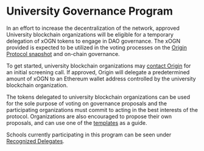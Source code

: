 # University Governance Program

In an effort to increase the decentralization of the network, approved University blockchain organizations will be eligible for a temporary delegation of xOGN tokens to engage in DAO governance. The xOGN provided is expected to be utilized in the voting processes on the [Origin Protocol snapshot](https://snapshot.org/#/origingov.eth) and on-chain governance.

To get started, university blockchain organizations may [contact Origin](https://calendly.com/peter-origin-protocol/30min?month=2023-03) for an initial screening call. If approved, Origin will delegate a predetermined amount of xOGN to an Ethereum wallet address controlled by the university blockchain organization.

The tokens delegated to university blockchain organizations can be used for the sole purpose of voting on governance proposals and the participating organizations must commit to acting in the best interests of the protocol. Organizations are also encouraged to propose their own proposals, and can use one of the [templates](https://docs.oeth.com/guides/governance-templates) as a guide.

Schools currently participating in this program can be seen under [Recognized Delegates](https://docs.oeth.com/governance/vote-delegation/recognized-delegates).
